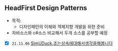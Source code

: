 ## HeadFirst Design Patterns

- 목적:
  - 디자인패턴의 이해와 객체지향 개발을 위한 준비
- 자바소스와 c#소스 비교해서 두개 소스를 공부할 예정

- [x] `21.11.06` [SimUDuck,조는상속에대해서생각을해봅니다](./1.디자인패턴의세계에오신것을환영합니다/11/1106/2021.11.06_SimUDuck,조는상속에대해서생각을해봅니다.md)
